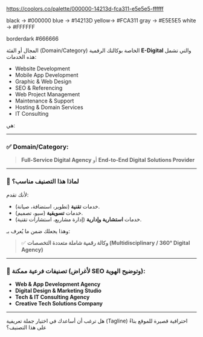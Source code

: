 https://coolors.co/palette/000000-14213d-fca311-e5e5e5-ffffff

black -> #000000
blue  -> #14213D
yellow-> #FCA311
gray  -> #E5E5E5
white -> #FFFFFF

borderdark #666666



المجال أو الفئة (Domain/Category) الخاصة بوكالتك الرقمية **E-Digital** والتي تشمل هذه الخدمات:

* Website Development
* Mobile App Development
* Graphic & Web Design
* SEO & Referencing
* Web Project Management
* Maintenance & Support
* Hosting & Domain Services
* IT Consulting

هي:

---

### ✅ **Domain/Category:**

> **Full-Service Digital Agency**
> أو
> **End-to-End Digital Solutions Provider**

---

### 🎯 لماذا هذا التصنيف مناسب؟

لأنك تقدم:

* خدمات **تقنية** (تطوير، استضافة، صيانة).
* خدمات **تسويقية** (سيو، تصميم).
* خدمات **استشارية وإدارية** (إدارة مشاريع، استشارات تقنية).

وهذا يجعلك ضمن ما يُعرف بـ:

> ✅ **وكالة رقمية شاملة متعددة التخصصات (Multidisciplinary / 360° Digital Agency)**

---

### 🔖 تصنيفات فرعية ممكنة (لأغراض SEO وتوضيح الهوية):

* **Web & App Development Agency**
* **Digital Design & Marketing Studio**
* **Tech & IT Consulting Agency**
* **Creative Tech Solutions Company**

---

هل ترغب أن أساعدك في اختيار جملة تعريفية (Tagline) احترافية قصيرة للموقع بناءً على هذا التصنيف؟
